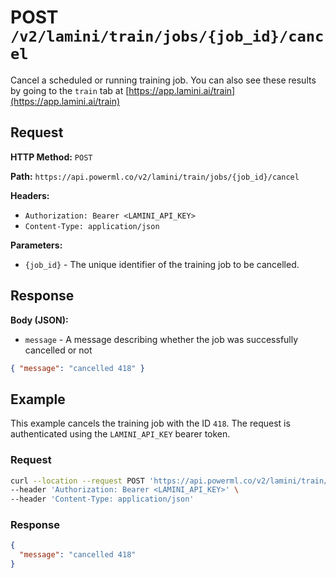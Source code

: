 # POST `/v2/lamini/train/jobs/{job_id}/cancel`

Cancel a scheduled or running training job. You can also see these results by going to the `train` tab at [https://app.lamini.ai/train](https://app.lamini.ai/train)

## Request

**HTTP Method:** `POST`

**Path:** `https://api.powerml.co/v2/lamini/train/jobs/{job_id}/cancel`

**Headers:**

- `Authorization: Bearer <LAMINI_API_KEY>`
- `Content-Type: application/json`

**Parameters:**

- `{job_id}` - The unique identifier of the training job to be cancelled.

## Response

**Body (JSON):**

- `message` - A message describing whether the job was successfully cancelled or not

```json
{ "message": "cancelled 418" }
```

## Example

This example cancels the training job with the ID `418`. The request is authenticated using the `LAMINI_API_KEY` bearer token.

### Request

```bash
curl --location --request POST 'https://api.powerml.co/v2/lamini/train/jobs/418/cancel' \
--header 'Authorization: Bearer <LAMINI_API_KEY>' \
--header 'Content-Type: application/json'
```

### Response

```json
{
  "message": "cancelled 418"
}
```
